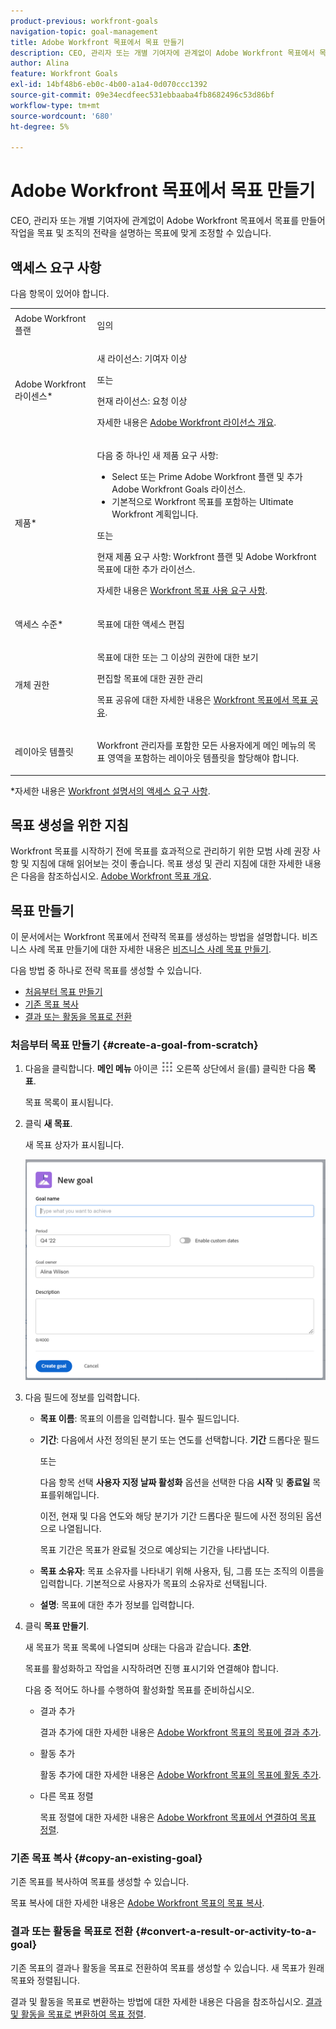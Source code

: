 ```yaml
---
product-previous: workfront-goals
navigation-topic: goal-management
title: Adobe Workfront 목표에서 목표 만들기
description: CEO, 관리자 또는 개별 기여자에 관계없이 Adobe Workfront 목표에서 목표를 만들어 작업을 목표 및 조직의 전략을 설명하는 목표에 맞게 조정할 수 있습니다.
author: Alina
feature: Workfront Goals
exl-id: 14bf48b6-eb0c-4b00-a1a4-0d070ccc1392
source-git-commit: 09e34ecdfeec531ebbaaba4fb8682496c53d86bf
workflow-type: tm+mt
source-wordcount: '680'
ht-degree: 5%

---
```


# Adobe Workfront 목표에서 목표 만들기

CEO, 관리자 또는 개별 기여자에 관계없이 Adobe Workfront 목표에서 목표를 만들어 작업을 목표 및 조직의 전략을 설명하는 목표에 맞게 조정할 수 있습니다.

## 액세스 요구 사항

다음 항목이 있어야 합니다.

<table style="table-layout:auto">
<col>
</col>
<col>
</col>
<tbody>
 <tr>
 <td role="rowheader">Adobe Workfront 플랜</td>
 <td>
 <p>임의</p>

</td>
 </tr>
 <tr>
 <td role="rowheader">Adobe Workfront 라이센스*</td>
 <td>
 <p>새 라이선스: 기여자 이상</p>
 또는
 <p>현재 라이선스: 요청 이상</p> <p>자세한 내용은 <a href="../../administration-and-setup/add-users/access-levels-and-object-permissions/wf-licenses.md" class="MCXref xref">Adobe Workfront 라이선스 개요</a>.</p> </td>
 </tr>
 <tr>
 <td role="rowheader">제품*</td>
 <td>
 <p> 다음 중 하나인 새 제품 요구 사항: </p>
<ul>
<li>Select 또는 Prime Adobe Workfront 플랜 및 추가 Adobe Workfront Goals 라이선스.</li>
<li>기본적으로 Workfront 목표를 포함하는 Ultimate Workfront 계획입니다. </li></ul>
 <p>또는</p>
 <p>현재 제품 요구 사항: Workfront 플랜 및 Adobe Workfront 목표에 대한 추가 라이선스. </p> <p>자세한 내용은 <a href="../../workfront-goals/goal-management/access-needed-for-wf-goals.md" class="MCXref xref">Workfront 목표 사용 요구 사항</a>. </p> </td>
 </tr>
<tr>
<td role="rowheader">액세스 수준*</td>
<td> <p>목표에 대한 액세스 편집</p> </td>
</tr>
<tr data-mc-conditions="">
<td role="rowheader">개체 권한</td>
<td>
<p>목표에 대한 또는 그 이상의 권한에 대한 보기</p>
<p>편집할 목표에 대한 권한 관리</p>
<p>목표 공유에 대한 자세한 내용은 <a href="../../workfront-goals/workfront-goals-settings/share-a-goal.md" class="MCXref xref">Workfront 목표에서 목표 공유</a>. </p>
</td>
</tr>
<tr>
   <td role="rowheader"><p>레이아웃 템플릿</p></td>
   <td> <p>Workfront 관리자를 포함한 모든 사용자에게 메인 메뉴의 목표 영역을 포함하는 레이아웃 템플릿을 할당해야 합니다. </p>  
</td>
  </tr>
</tbody>
</table>

*자세한 내용은 [Workfront 설명서의 액세스 요구 사항](/help/quicksilver/administration-and-setup/add-users/access-levels-and-object-permissions/access-level-requirements-in-documentation.md).

## 목표 생성을 위한 지침

Workfront 목표를 시작하기 전에 목표를 효과적으로 관리하기 위한 모범 사례 권장 사항 및 지침에 대해 읽어보는 것이 좋습니다. 목표 생성 및 관리 지침에 대한 자세한 내용은 다음을 참조하십시오. [Adobe Workfront 목표 개요](../../workfront-goals/goal-management/wf-goals-overview.md).

## 목표 만들기

이 문서에서는 Workfront 목표에서 전략적 목표를 생성하는 방법을 설명합니다. 비즈니스 사례 목표 만들기에 대한 자세한 내용은 [비즈니스 사례 목표 만들기](../../manage-work/projects/define-a-business-case/create-business-case-goals.md).

다음 방법 중 하나로 전략 목표를 생성할 수 있습니다.

* [처음부터 목표 만들기](#create-a-goal-from-scratch)
* [기존 목표 복사](#copy-an-existing-goal)
* [결과 또는 활동을 목표로 전환](#convert-a-result-or-activity-to-a-goal)

### 처음부터 목표 만들기 {#create-a-goal-from-scratch}

<!--
Creating goals differs depending on what environment you use.

#### Create a goal from scratch in the Production environment 


1. Click the **Main Menu** icon ![](assets/main-menu-icon.png) in the upper right corner, then click **Goals**.

   (!-- Add this when Shell is available to all: or (if available), click the **Main Menu** icon ![Main menu icon](../goal-management/assets/three-line-main-menu-icon.png) in the upper-left corner)
   -)

   The Goal List displays.

1. (Conditional) Click **Goal List**, **Graphs**, **Pulse**, or **Check-in** in the left pane, then click **Add Goal** in the upper-right corner of the page. The Add Goal box displays.

   ![](assets/add-goal-box-350x235.png)

   >[!TIP]
   >
   >You can add a goal from any section in Workfront Goals. The process for creating a goal is identical regardless of the section you choose to add the goal from.

1. Start typing what you want to achieve in the **Goal** field. This is the name of the goal and a required field. 
1. Select a time period when the goal should be executed in the **Period** drop-down menu. This is a pre-filled field. The default is the current quarter.

   Select from the following predefined options:

   * The current year
   * The quarters of the current year
   * The next two years
   * The quarters of the next two years

   Or

   Click **Define custom dates** to select a custom time frame. 

1. (Conditional) Select a **Start date** and an **End date** for your goal, if you clicked **Define custom dates**.

   >[!TIP]
   >
   >* You can create a goal with dates in any time period, including up to 2 years in the past. 
   >* When defining custom dates, they are constrained by the initial date you selected. So if you select quarter and then custom dates, you can't go beyond that quarter.

1. (Optional) Click **Reset custom dates** to return to the predefined options.

   >[!TIP]
   >
   >We recommend that everyone in your organization selects the same timeframes for similar goals or goals that are aligned. This provides better alignment between goals and ensures that everyone's work supports your over-arching strategy.

1. (Optional) Click your name in the **Owner** field, if you want to indicate someone else as the owner of the goal. By default, you are the owner of goals you create. 
1. Start typing the name of a user, team, group, or the name of your organization in the **Owner** field, then select it when it displays in the list. You can have only one owner for a goal. 
1. (Optional) Enter a **Description** for the goal. This field is optional. 
1. Click **Save**.

   The status of the new goal is Draft.

   >[!IMPORTANT]
   >
   >You must associate a goal with a progress indicator to activate it and start working on it. 
   >
   >Do at least one of the following to be able to activate a goal: 
   >
   >* Add a Result
   >
   >  For information about adding results, see [Add results to goals in Adobe Workfront Goals](../../workfront-goals/results-and-activities/add-results-to-goals.md).
   >   
   >* Add an Activity
   >   
   >  For information about adding activities, see [Add activities to goals in Adobe Workfront Goals](../../workfront-goals/results-and-activities/add-activities-to-goals.md). 
   >   
   >* Align another goal to it
   >   
   >  For information about aligning goals, see [Align goals by connecting them in Adobe Workfront Goals](../../workfront-goals/goal-alignment/align-goals-by-connecting-them.md).

1. Click the **X** icon in the upper-right of the Goal Details panel to close it.

-->

1. 다음을 클릭합니다. **메인 메뉴** 아이콘 ![](assets/main-menu-icon.png) 오른쪽 상단에서 을(를) 클릭한 다음 **목표**.

   <!-- Add this when Shell is available to all: or (if available), click the **Main Menu** icon ![Main menu icon](../goal-management/assets/three-line-main-menu-icon.png) in the upper-left corner)
   -->

   목표 목록이 표시됩니다.
1. 클릭 **새 목표**.

   새 목표 상자가 표시됩니다.

   ![](assets/new-goal-box-unshimmed.png)

1. 다음 필드에 정보를 입력합니다.
   * **목표 이름**: 목표의 이름을 입력합니다. 필수 필드입니다.
   * **기간**: 다음에서 사전 정의된 분기 또는 연도를 선택합니다. **기간** 드롭다운 필드

     또는

     다음 항목 선택 **사용자 지정 날짜 활성화** 옵션을 선택한 다음 **시작** 및 **종료일** 목표를위해입니다.

     이전, 현재 및 다음 연도와 해당 분기가 기간 드롭다운 필드에 사전 정의된 옵션으로 나열됩니다.

     목표 기간은 목표가 완료될 것으로 예상되는 기간을 나타냅니다.

   * **목표 소유자**: 목표 소유자를 나타내기 위해 사용자, 팀, 그룹 또는 조직의 이름을 입력합니다. 기본적으로 사용자가 목표의 소유자로 선택됩니다.
   * **설명**: 목표에 대한 추가 정보를 입력합니다.
1. 클릭 **목표 만들기**.

   새 목표가 목표 목록에 나열되며 상태는 다음과 같습니다. **초안**.

   목표를 활성화하고 작업을 시작하려면 진행 표시기와 연결해야 합니다.

   다음 중 적어도 하나를 수행하여 활성화할 목표를 준비하십시오.
   * 결과 추가

     결과 추가에 대한 자세한 내용은 [Adobe Workfront 목표의 목표에 결과 추가](../results-and-activities/add-results-to-goals.md).
   * 활동 추가

     활동 추가에 대한 자세한 내용은 [Adobe Workfront 목표의 목표에 활동 추가](../results-and-activities/add-activities-to-goals.md).
   * 다른 목표 정렬

     목표 정렬에 대한 자세한 내용은 [Adobe Workfront 목표에서 연결하여 목표 정렬](../goal-alignment/align-goals-by-connecting-them.md).


### 기존 목표 복사 {#copy-an-existing-goal}

기존 목표를 복사하여 목표를 생성할 수 있습니다.

목표 복사에 대한 자세한 내용은 [Adobe Workfront 목표의 목표 복사](../../workfront-goals/goal-management/copy-goals.md).

### 결과 또는 활동을 목표로 전환 {#convert-a-result-or-activity-to-a-goal}

기존 목표의 결과나 활동을 목표로 전환하여 목표를 생성할 수 있습니다. 새 목표가 원래 목표와 정렬됩니다.

결과 및 활동을 목표로 변환하는 방법에 대한 자세한 내용은 다음을 참조하십시오. [결과 및 활동을 목표로 변환하여 목표 정렬](../../workfront-goals/goal-alignment/align-goals-by-converting-results-activities.md).

